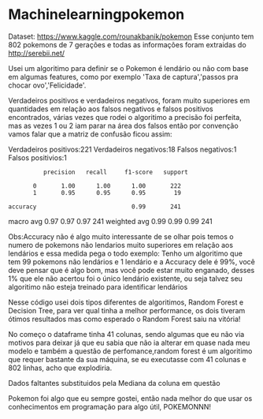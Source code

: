 # Machinelearningpokemon

Dataset: https://www.kaggle.com/rounakbanik/pokemon
Esse conjunto tem 802 pokemons de 7 gerações e todas as informações foram extraidas do http://serebii.net/

Usei um algoritimo para definir se o Pokemon é lendário ou não com base em algumas features, como por exemplo 'Taxa de captura','passos pra chocar ovo','Felicidade'.

Verdadeiros positivos e verdadeiros negativos, foram muito superiores em quantidades em relação aos falsos negativos e falsos positivos encontrados, várias vezes que rodei o algoritimo a precisão foi perfeita, mas as vezes 1 ou 2 iam parar na área dos falsos então por convenção vamos falar que a matriz de confusão ficou assim:

Verdadeiros positivos:221
Verdadeiros negativos:18
Falsos negativos:1
Falsos positivios:1


              precision   recall     f1-score   support

           0       1.00      1.00      1.00       222
           1       0.95      0.95      0.95        19

    accuracy                           0.99       241
   macro avg       0.97      0.97      0.97       241
weighted avg       0.99      0.99      0.99       241




Obs:Accuracy não é algo muito interessante de se olhar pois temos o numero de pokemons não lendarios muito superiores em relação aos lendários e essa medida pega o todo exemplo:
Tenho um algoritimo que tem 99 pokemons não lendários e 1 lendário e a Accuracy dele é 99%, você deve pensar que é algo bom, mas você pode estar muito enganado, desses 1% que ele não acertou foi o único lendário existente, ou seja talvez seu algoritimo não esteja treinado para identificar lendários

Nesse código usei dois tipos diferentes de algoritimos, Random Forest e Decision Tree, para ver qual tinha a melhor performance, os dois tiveram ótimos resultados mas como esperado o Random Forest saiu na vitória!

No começo o dataframe tinha 41 colunas, sendo algumas que eu não via motivos para deixar já que eu sabia que não ia alterar em quase nada meu modelo e também a questão de perfomance,random forest é um algoritimo que requer bastante da sua máquina, se eu executasse com 41 colunas e 802 linhas, acho que explodiria.

Dados faltantes substituidos pela Mediana da coluna em questão


Pokemon foi algo que eu sempre gostei, então nada melhor do que usar os conhecimentos em programação para algo útil, POKEMONNN!
